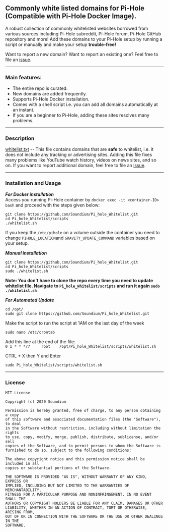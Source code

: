               
## Commonly white listed domains for Pi-Hole (Compatible with Pi-Hole Docker Image).  
          
A robust collection of commonly whitelisted websites borrowed from various sources including Pi-Hole subreddit, Pi-Hole forum, Pi-Hole GitHub repository and more! 
Add these domains to your Pi-Hole setup by running a script or manually and make your setup **trouble-free!**
                
Want to report a new domain? Want to report an existing one? Feel free to file an <a href="https://github.com/Soundium/Pi_hole_Whitelist/issues">issue</a>.
       
* * *
         
### Main features:
       
- The entire repo is curated.
- New domains are added frequently.
- Supports Pi-Hole Docker installation.
- Comes with a shell script i.e. you can add all domains automatically at an instant.
- If you are a beginner to Pi-Hole, adding these sites resolves many problems. 
       
***
     
### Description
[whitelist.txt](https://raw.githubusercontent.com/Soundium/Pi_hole_Whitelist/master/domains/whitelist.txt) -- This file contains domains that are **safe** to whitelist, i.e. it does not include any tracking or advertising sites. Adding this file fixes many problems like YouTube watch history, videos on news sites, and so on. If you want to report additional domain, feel free to file an [issue](https://github.com/Soundium/Pi_hole_Whitelist/issues). 
             
***
           
### Installation and Usage
        
 ***For Docker installation***           
 Access you running Pi-Hole container by `docker exec -it <container-ID> bash` and proceed with the steps given below:
```
git clone https://github.com/Soundium/Pi_hole_Whitelist.git
cd Pi_hole_Whitelist/scripts
./whitelist.sh
```
If you keep the `/etc/pihole` on a volume outside the container you need to change `PIHOLE_LOCATION`and `GRAVITY_UPDATE_COMMAND` variables based on your setup.
         
***Manual installation***     
```
git clone https://github.com/Soundium/Pi_hole_Whitelist.git
cd Pi_hole_Whitelist/scripts
sudo ./whitelist.sh
```
**Note: You don't have to clone the repo every time you need to update whitelist file. Navigate to `Pi_hole_Whitelist/scripts` and run it again `sudo ./whitelist.sh`**
        

***For Automated Update***
```
cd /opt/
sudo git clone https://github.com/Soundium/Pi_hole_Whitelist.git
```
Make the script to run the script at 1AM on the last day of the week

`sudo nano /etc/crontab`

Add this line at the end of the file:       
`0 1 * * */7     root    /opt/Pi_hole_Whitelist/scripts/whitelist.sh`

CTRL + X then Y and Enter

```
sudo Pi_hole_Whitelist/scripts/whitelist.sh
```
   
***     
   
### License
```
MIT License

Copyright (c) 2020 Soundium

Permission is hereby granted, free of charge, to any person obtaining a copy
of this software and associated documentation files (the "Software"), to deal
in the Software without restriction, including without limitation the rights
to use, copy, modify, merge, publish, distribute, sublicense, and/or sell
copies of the Software, and to permit persons to whom the Software is
furnished to do so, subject to the following conditions:

The above copyright notice and this permission notice shall be included in all
copies or substantial portions of the Software.

THE SOFTWARE IS PROVIDED "AS IS", WITHOUT WARRANTY OF ANY KIND, EXPRESS OR
IMPLIED, INCLUDING BUT NOT LIMITED TO THE WARRANTIES OF MERCHANTABILITY,
FITNESS FOR A PARTICULAR PURPOSE AND NONINFRINGEMENT. IN NO EVENT SHALL THE
AUTHORS OR COPYRIGHT HOLDERS BE LIABLE FOR ANY CLAIM, DAMAGES OR OTHER
LIABILITY, WHETHER IN AN ACTION OF CONTRACT, TORT OR OTHERWISE, ARISING FROM,
OUT OF OR IN CONNECTION WITH THE SOFTWARE OR THE USE OR OTHER DEALINGS IN THE
SOFTWARE.
```

